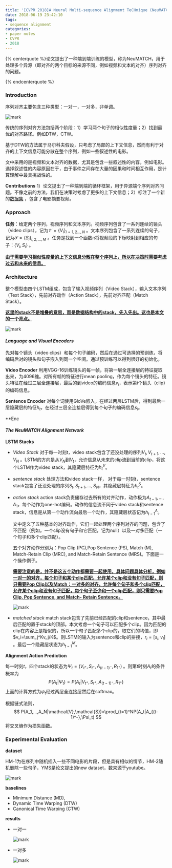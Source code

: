 ```yaml
---
title: '[CVPR 2018]A Neural Multi-sequence Alignment TeCHnique (NeuMATCH)'
date: 2018-06-19 23:42:10
tags:
- sequence alignment
categories:
- paper notes
- CVPR
- 2018
---
```


{% centerquote %}论文提出了一种端到端训练的模型，称为NeuMATCH，用于处理多个异源（即对齐的两个目标的来源不同，例如视频和文本的对齐）序列对齐的问题。

{% endcenterquote %}

<!-- more -->

### Introduction

序列对齐主要包含三种类型：一对一，一对多，非单调。

![mark](http://pakzslacd.bkt.clouddn.com/blog/180620/aeCh1DLEf9.png?imageslim)

传统的序列对齐方法包括两个阶段：1）学习两个句子的相似性度量；2）找到最优的对齐路径。例如DTW，CTW。

基于DTW的方法属于马尔科夫假设，只考虑了局部的上下文信息，然而有利于对齐的上下文信息可能分散在整个序列，例如一些叙述性的电影。

文中采用的是视频和文本对齐的数据，尤其是包含一些叙述性的内容，例如电影。选择叙述性的内容原因在于，由于事件之间存在大量的因果和时间相互作用，是计算理解中最具挑战性的。

**Contributions**  1）论文提出了一种端到端的循环框架，用于异源端个序列对齐问题。不像之前的方法，我们在决策时考虑了更多的上下文信息；2）标注了一个新的[数据集](https://github.com/pelindogan/NeuMATCH) ，包含了电影摘要视频。

### Approach

**任务**：给定两个序列，视频序列和文本序列。视频序列包含了一系列连续的镜头（video clips），记为$\mathcal{V}={\{V_i\}}_{i=1,2...,N}$ 。文本序列包含了一系列连续的句子，记为${\mathcal{S}}={\{S_i\}}_{i,2,...,M}$ 。任务是找到一个函数$\pi$将视频段的下标映射到相应的句子：$\langle V_i,S_i \rangle$ 。

**<u>由于需要学习相似性度量的上下文信息分散在整个序列上，所以在决策时需要考虑过去和未来的信息。</u>** 

### Architecture

整个模型由四个LSTM组成，包含了输入视频序列（Video Stack），输入文本序列（Text Stack），先前对齐动作（Action Stack），先前对齐匹配（Match Stack）。

**<u>这里的stack不是堆叠的意思，而是数据结构中的stack，先入先出。这也是本文的一个亮点。</u>**

![mark](http://pakzslacd.bkt.clouddn.com/blog/180620/mKc05J5ag4.png?imageslim)  

#### *Language and Visual Encoders*

先对每个镜头（video clips）和每个句子编码，然后在通过可选择的预训练，将编码后对的镜头和句子嵌入到同一个空间。通过预训练可以得到很好的初始化。

**Video Encoder**  利用VGG-16训练镜头的每一帧，将第一层全连接层的特征提取出来，为4096维。对所有帧的特征进行mean pooling，作为每个镜头的特征。镜头特征在经过三层全连接层，最后的到video的编码信息$v_i$，表示第i个镜头（clip）的编码信息。

**Sentence Encoder**   对每个词使用GloVe嵌入，在经过两层LSTM后，得到最后一层隐藏层的特征$h_t$，在经过三层全连接层得到每个句子的编码信息$s_i$。

**Enc

####  *The NeuMATCH Alignment Network*

**LSTM Stacks** 

* *Video Stack*   对于每一时刻$t$，video stack包含了还没处理的序列$V_t,V_{t+1},...,V_N$ 。LSTM的方向是从$V_N$到$V_t$，允许信息从未来的clip流到当前的clip，将这个LSTM作为video stack，其隐藏层特征为$h_t^V$。

* *sentence stack*  处理方法和video stack一样， 对于每一时刻$t$，sentence stack包含了还没处理的序列$S_t,S_{t+1},...,S_N$，其隐藏层特征为$h_t^S$。

* *action stack*   action stack负责储存过去所有的对齐动作，动作极为$A_{t-1},...,A_1$，每个动作为one-hot编码。动作的信息流不同于video stack和sentence stack，信息是从第一个动作流向最后一个动作，其隐藏层状态记为$h_{t-1}^A$。

  文中定义了五种基本的对齐动作，它们一起处理两个序列对齐的问题，包含了不匹配（例如，一个clip没有句子和它匹配，记为null）以及一对多匹配（一个句子和多个clip匹配）。

  五个对齐动作分别为：Pop Clip (PC),Pop Sentence (PS), Match (M), Match-Retain Clip (MRC), and Match-Retain Sentence (MRS)。下面是一个操作例子。

  **<u>需要注意的是，并不是这五个动作都需要一起使用，具体问题具体分析，例如一对一的对齐，每个句子和某个clip匹配，允许某个clip和没有句子匹配，则只需要Pop Clip以及Match；一对多的对齐，允许每个句子和多个clip匹配，允许某个clip和没有句子匹配，每个句子至少和一个clip匹配，则只需要Pop Clip, Pop Sentence, and Match- Retain Sentence。</u>**

  ![mark](http://pakzslacd.bkt.clouddn.com/blog/180620/5bF8KCldig.png?imageslim)

  

* *matched stack*   match stack包含了先前已经匹配的clip和sentence，其中最后匹配的置于stack的顶部。本文考虑一个句子可以匹配多个clip。因为匹配的clip在内容上是相似的，所以一个句子匹配多个clip的，取它们的均值，即$v_i=\sum_j^Kv_j/K$。则LSTM的输入为sentence和clip的拼接，$r_i=[s_i,v_I]$ 。最后一个隐藏层状态为$h_{t-1}^M$。

**Alignment Action Prediction**

每一时刻$t$，四个stack的状态为$\Psi_t=(V_{t^+},S_{t^+},A_{(t-1)^-},R_{1^+})$ 。则第$t$时刻$A_t$的条件概率为
$$
P(A_t|\Psi_t)=P(A_t|V_{t^+},S_{t^+},A_{(t-1)^-},R_{1^+})
$$
上面的计算方式为$\psi_t$经过两层全连接层然后在softmax。

根据链式法则，
$$
P(A_1,...,A_N|\mathcal{V},\mathcal{S})=\prod_{t=1}^NP(A_t|A_{(t-1)^-},\Psi_t)
$$
将交叉熵作为损失函数。

### Experimental Evaluation

**dataset**

HM-1为在序列中随机插入一些不同电影的片段，但是具有相似的情节，HM-2随机删除一些句子，YMS是论文提出的new dataset，数来源于youtube。

![mark](http://pakzslacd.bkt.clouddn.com/blog/180620/I4giJf559F.png?imageslim)

**baselines**

* Minimum Distance (MD),
* Dynamic Time Warping (DTW)
* Canonical Time Warping (CTW)

**results**

* 一对一

  ![mark](http://pakzslacd.bkt.clouddn.com/blog/180620/ECgI7i0E11.png?imageslim)

* 一对多

  ![mark](http://pakzslacd.bkt.clouddn.com/blog/180620/7e4FiEmA4i.png?imageslim)

